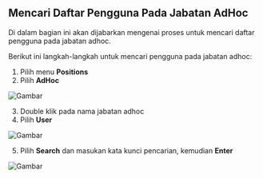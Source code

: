 ## **Mencari Daftar Pengguna Pada Jabatan AdHoc**

Di dalam bagian ini akan dijabarkan mengenai proses untuk mencari daftar pengguna pada jabatan adhoc.

Berikut ini langkah-langkah untuk mencari pengguna pada jabatan adhoc:

1. Pilih menu **Positions**
2. Pilih **AdHoc**

![Gambar](_screenshot/.png/?sanitize=true)

3. Double klik pada nama jabatan adhoc
4. Pilih **User**

![Gambar](_screenshot/.png/?sanitize=true)

5. Pilih **Search** dan masukan kata kunci pencarian, kemudian **Enter**

![Gambar](_screenshot/.png/?sanitize=true)